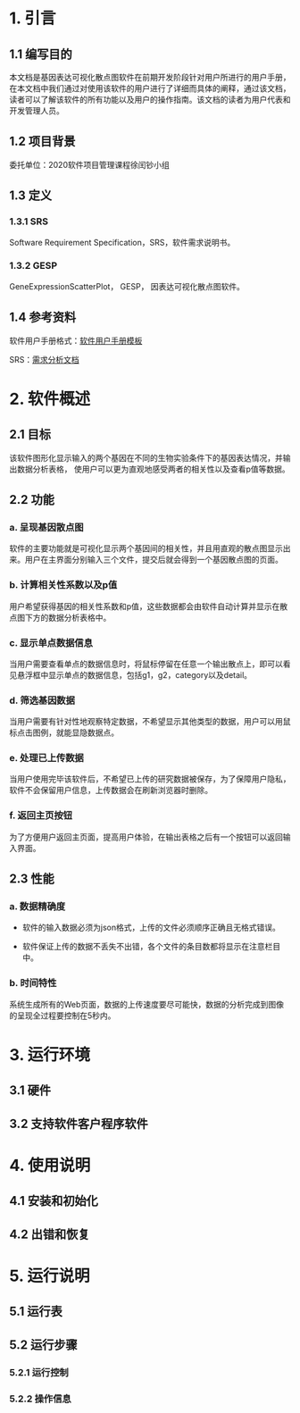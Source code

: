 # 1. 引言

## 1.1 编写目的

​    本文档是基因表达可视化散点图软件在前期开发阶段针对用户所进行的用户手册，在本文档中我们通过对使用该软件的用户进行了详细而具体的阐释，通过该文档，读者可以了解该软件的所有功能以及用户的操作指南。该文档的读者为用户代表和开发管理人员。

## 1.2 项目背景

委托单位：2020软件项目管理课程徐闰钞小组

## 1.3 定义

### 1.3.1 SRS

Software Requirement Specification，SRS，软件需求说明书。

### 1.3.2 GESP

GeneExpressionScatterPlot， GESP， 因表达可视化散点图软件。

## 1.4 参考资料

软件用户手册格式：[软件用户手册模板](https://blog.csdn.net/qq_32444825/article/details/79412969)

SRS：[需求分析文档](https://201736900125.readthedocs.io/zh_CN/latest/#id3)

# 2. 软件概述

## 2.1 目标

该软件图形化显示输入的两个基因在不同的生物实验条件下的基因表达情况，并输出数据分析表格， 使用户可以更为直观地感受两者的相关性以及查看p值等数据。

## 2.2 功能

### a. 呈现基因散点图

软件的主要功能就是可视化显示两个基因间的相关性，并且用直观的散点图显示出来。用户在主界面分别输入三个文件，提交后就会得到一个基因散点图的页面。

### b. 计算相关性系数以及p值

用户希望获得基因的相关性系数和p值，这些数据都会由软件自动计算并显示在散点图下方的数据分析表格中。

### c. 显示单点数据信息

当用户需要查看单点的数据信息时，将鼠标停留在任意一个输出散点上，即可以看见悬浮框中显示单点的数据信息，包括g1，g2，category以及detail。

### d. 筛选基因数据

当用户需要有针对性地观察特定数据，不希望显示其他类型的数据，用户可以用鼠标点击图例，就能显隐数据点。

### e. 处理已上传数据

当用户使用完毕该软件后，不希望已上传的研究数据被保存，为了保障用户隐私，软件不会保留用户信息，上传数据会在刷新浏览器时删除。

### f. 返回主页按钮

为了方便用户返回主页面，提高用户体验，在输出表格之后有一个按钮可以返回输入界面。

## 2.3 性能

### a. 数据精确度

- 软件的输入数据必须为json格式，上传的文件必须顺序正确且无格式错误。

- 软件保证上传的数据不丢失不出错，各个文件的条目数都将显示在注意栏目中。

### b. 时间特性

系统生成所有的Web页面，数据的上传速度要尽可能快，数据的分析完成到图像的呈现全过程要控制在5秒内。



# 3. 运行环境

## 3.1 硬件



## 3.2 支持软件客户程序软件



# 4. 使用说明

## 4.1 安装和初始化



## 4.2 出错和恢复



# 5. 运行说明

## 5.1 运行表



## 5.2 运行步骤

### 5.2.1 运行控制



### 5.2.2 操作信息


